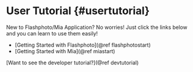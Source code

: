 User Tutorial  {#usertutorial}
===========

New to Flashphoto/Mia Application? No worries! Just click the links below and you can learn to use them easily!

- [Getting Started with Flashphoto](@ref flashphotostart) <br/>
- [Getting Started with Mia](@ref miastart)

[Want to see the developer tutorial?](@ref devtutorial)
